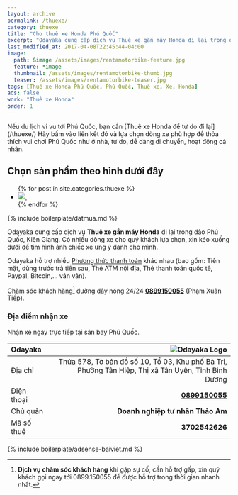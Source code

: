 ```yaml
---
layout: archive
permalink: /thuexe/
category: thuexe
title: "Cho thuê xe Honda Phú Quốc"
excerpt: "Odayaka cung cấp dịch vụ Thuê xe gắn máy Honda đi lại trong đảo Phú Quốc, Kiên Giang. Có nhiều dòng xe cho quý khách lựa chọn, xin kéo xuống dưới để tìm hình ảnh chiếc xe ưng ý dành cho mình."
last_modified_at: 2017-04-08T22:45:44-04:00
image: 
  path: &image /assets/images/rentamotorbike-feature.jpg
  feature: *image
  thumbnail: /assets/images/rentamotorbike-thumb.jpg
  teaser: /assets/images/rentamotorbike-teaser.jpg
tags: [Thuê xe Honda Phú Quốc, Phú Quốc, Thuê xe, Xe, Honda]
ads: false
work: "Thuê xe Honda"
order: 1
---
```


<div class="notice--warning" markdown="1">
Nếu du lịch vi vu tới Phú Quốc, bạn cần [Thuê xe Honda để tự do đi lại](/thuexe/) Hãy bấm vào liên kết đó và lựa chọn dòng xe phù hợp để thỏa thích vui chơi Phú Quốc như ở nhà, tự do, dễ dàng di chuyển, hoạt động cá nhân. 
</div>

## Chọn sản phẩm theo hình dưới đây

<ul class="gallery-thumbnails">
{% for post in site.categories.thuexe %}
  <li>
    <a href="{{ post.url }}" title="{{ post.title }}">
      <noscript>
        <img src="{{ post.image.thumbnail }}">
      </noscript>
      <img class="lazyload fade-in" src="/assets/images/preload-150.png" data-src="{{ post.image.thumbnail }}" alt="">
    </a>
  </li>
{% endfor %}
</ul>



{% include boilerplate/datmua.md %}

Odayaka cung cấp dịch vụ **Thuê xe gắn máy Honda** đi lại trong đảo Phú Quốc, Kiên Giang. Có nhiều dòng xe cho quý khách lựa chọn, xin kéo xuống dưới để tìm hình ảnh chiếc xe ưng ý dành cho mình.

Odayaka hỗ trợ nhiều [Phương thức thanh toán](/terms/) khác nhau (bao gồm: Tiền mặt, dùng trước trả tiền sau, Thẻ ATM nội địa, Thẻ thanh toán quốc tế, Paypal, Bitcoin,... vân vân).

Chăm sóc khách hàng[^cskh] đường dây nóng 24/24 [**0899150055**](tel:+84-089-915-0055) (Phạm Xuân Tiếp).

### Địa điểm nhận xe

Nhận xe ngay trực tiếp tại sân bay Phú Quốc.

| **Odayaka** |  |  ![Odayaka Logo](https://odayaka.vn/assets/images/favicon-32x32.png) |
|:-----------|------------:|------------:|
| Địa chỉ       |  |         Thửa 578, Tờ bản đồ số 10, Tổ 03, Khu phố Bà Tri, Phường Tân Hiệp, Thị xã Tân Uyên, Tỉnh Bình Dương |
| Điện thoại     |  |       [**0899150055**](tel:+84-089-915-0055) |
| Chủ quản       |  |         **Doanh nghiệp tư nhân Thảo Am** |
| Mã số thuế       |  |         **3702542626** |

[^cskh]: **Dịch vụ chăm sóc khách hàng** khi gặp sự cố, cần hỗ trợ gấp, xin quý khách gọi ngay tới 0899.150055 để được hỗ trợ trong thời gian nhanh nhất.

{% include boilerplate/adsense-baiviet.md %}

